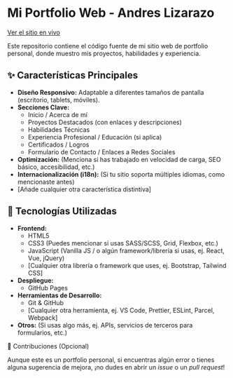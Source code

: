 # Mi Portfolio Web - Andres Lizarazo

[Ver el sitio en vivo](https://andres-lizarazo.github.io/andres-lizarazo.github.io/)

<!-- Opcional: Añade una captura de pantalla o GIF de tu portfolio -->
<!-- ![Captura de Pantalla del Portfolio](./ruta/a/tu/screenshot.png) -->

Este repositorio contiene el código fuente de mi sitio web de portfolio personal, donde muestro mis proyectos, habilidades y experiencia.

## ✨ Características Principales

*   **Diseño Responsivo:** Adaptable a diferentes tamaños de pantalla (escritorio, tablets, móviles).
*   **Secciones Clave:**
    *   Inicio / Acerca de mí
    *   Proyectos Destacados (con enlaces y descripciones)
    *   Habilidades Técnicas
    *   Experiencia Profesional / Educación (si aplica)
    *   Certificados / Logros
    *   Formulario de Contacto / Enlaces a Redes Sociales
*   **Optimización:** (Menciona si has trabajado en velocidad de carga, SEO básico, accesibilidad, etc.)
*   **Internacionalización (i18n):** (Si tu sitio soporta múltiples idiomas, como mencionaste antes)
*   [Añade cualquier otra característica distintiva]

## 🚀 Tecnologías Utilizadas

*   **Frontend:**
    *   HTML5
    *   CSS3 (Puedes mencionar si usas SASS/SCSS, Grid, Flexbox, etc.)
    *   JavaScript (Vanilla JS / o algún framework/librería si usas, ej. React, Vue, jQuery)
    *   [Cualquier otra librería o framework que uses, ej. Bootstrap, Tailwind CSS]
*   **Despliegue:**
    *   GitHub Pages
*   **Herramientas de Desarrollo:**
    *   Git & GitHub
    *   [Cualquier otra herramienta, ej. VS Code, Prettier, ESLint, Parcel, Webpack]
*   **Otros:** (Si usas algo más, ej. APIs, servicios de terceros para formularios, etc.)

 🤝 Contribuciones (Opcional)

Aunque este es un portfolio personal, si encuentras algún error o tienes alguna sugerencia de mejora, ¡no dudes en abrir un *issue* o un *pull request*!

